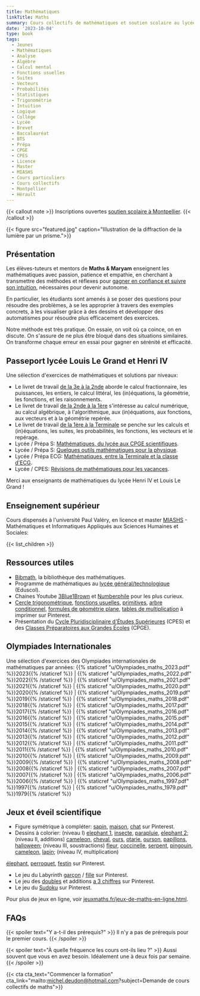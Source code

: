 ```yaml
---
title: Mathématiques
linkTitle: Maths
summary: Cours collectifs de mathématiques et soutien scolaire au lycée à Montpellier. Cours d'analyse, d'algèbre, statistiques et programmation en licence/master MIASHS.
date: '2023-10-04'
type: book
tags:
  - Jeunes
  - Mathématiques
  - Analyse
  - Algèbre
  - Calcul mental
  - Fonctions usuelles
  - Suites
  - Vecteurs
  - Probabilités
  - Statistiques
  - Trigonométrie
  - Intuition
  - Logique
  - Collège
  - Lycée
  - Brevet
  - Baccalauréat
  - BTS
  - Prépa
  - CPGE
  - CPES
  - Licence
  - Master
  - MIASHS
  - Cours particuliers
  - Cours collectifs
  - Montpellier
  - Hérault
---
```


{{< callout note >}}
Inscriptions ouvertes <a href="https://www.mtpcours.fr/p/soutien-scolaire-maths-montpellier/">soutien scolaire à Montpellier</a>.
{{< /callout >}}

{{< figure src="featured.jpg" caption="Illustration de la diffraction de la lumière par un prisme.">}}

## Présentation

Les élèves-tuteurs et mentors de <b>Maths & Maryam</b> enseignent les mathématiques avec passion, patience et empathie, en cherchant à transmettre des méthodes et réflexes pour [gagner en confiance et suivre son intuition](https://www.mtpcours.fr/p/7-astuces-pour-progresser-en-maths/), nécessaires pour devenir autonome. 

En particulier, les étudiants sont amenés à se poser des questions pour résoudre des problèmes, à se les approprier à travers des exemples concrets, à les visualiser grâce à des dessins et développer des automatismes pour résoudre plus efficacement des exercices.

Notre méthode est très pratique. On essaie, on voit où ça coince, on en discute. On s'assure de ne plus être bloqué dans des situations similaires. On transforme chaque erreur en essai pour gagner en sérénité et efficacité.

## Passeport lycée Louis Le Grand et Henri IV

Une sélection d'exercices de mathématiques et solutions par niveaux:
- Le livret de travail [de la 3e à la 2nde](https://www.louislegrand.fr/wp-content/uploads/2021/07/Livret-3eme-2nde.pdf) aborde le calcul fractionnaire, les puissances, les entiers, le calcul littéral, les (in)équations, la géométrie, les fonctions, et les raisonnements.
- Le livret de travail [de la 2nde à la 1ère](https://lycee-henri4.com/wp-content/uploads/2023/06/Livret-2nde-1ere.pdf) s'intéresse au calcul numérique, au calcul algébrique, à l'algorithmique, aux (in)équations, aux fonctions, aux vecteurs et à la géométrie repérée.
- Le livret de travail [de la 1ère à la Terminale](https://lycee-henri4.com/wp-content/uploads/2023/06/Livret-1ere-Term.pdf) se penche sur les calculs et (in)équations, les suites, les probabilités, les fonctions, les vecteurs et le repérage.
- Lycée / Prépa S: [Mathématiques, du lycée aux CPGE scientifiques](https://www.louislegrand.fr/wp-content/uploads/2022/02/EXOS-TERMINALE3-3-AVECDESSIN-2.pdf).
- Lycée / Prépa S: [Quelques outils mathématiques pour la physique](https://lycee-henri4.com/wp-content/uploads/2023/06/poly-MPSI2023.pdf).
- Lycée / Prépa ECG: [Mathématiques, entre la Terminale et la classe d'ECG](https://lycee-henri4.com/wp-content/uploads/2022/07/ECG1-MATHS.pdf).
- Lycée / CPES: [Révisions de mathématiques pour les vacances](https://lycee-henri4.com/wp-content/uploads/2022/07/CPES-MATHS.pdf).

Merci aux enseignants de mathématiques du lycée Henri IV et Louis Le Grand !

## Enseignement supérieur

Cours dispensés à l'université Paul Valéry, en licence et master [MIASHS](https://ufr6.www.univ-montp3.fr/fr/licence_miashs) - Mathématiques et Informatiques Appliqués aux Sciences Humaines et Sociales:

{{< list_children >}}

## Ressources utiles

- [Bibmath](https://www.bibmath.net/), la bibliothèque des mathématiques.
- Programme de mathématiques au [lycée général/technologique](https://eduscol.education.fr/1723/programmes-et-ressources-en-mathematiques-voie-gt) (Eduscol).
- Chaines Youtube [3Blue1Brown](https://www.youtube.com/c/3blue1brown) et [Numberphile](https://www.youtube.com/user/Numberphile) pour les plus curieux.
- [Cercle trigonométrique](https://i.pinimg.com/736x/19/f5/b3/19f5b354491a16b870ef4108e909a258--animation.jpg), [fonctions usuelles](https://i.pinimg.com/736x/ed/89/d5/ed89d530fcf24e471bf5993a9776eff6.jpg), [primitives](https://i.pinimg.com/1200x/8e/10/d1/8e10d14a4ac34ee5d3dfcdf92f358260.jpg), [arbre conditionnel](https://i.pinimg.com/736x/83/83/13/838313f21fd105e0466b14f8d608cde5.jpg), [formules de géométrie plane](https://i.pinimg.com/736x/1a/08/d4/1a08d487c1972fdd5f5daf84081fee08.jpg), [tables de multiplication](https://i.pinimg.com/736x/14/0d/be/140dbe1148d46d94e239084a6086cf28.jpg) à imprimer sur Pinterest.
- Présentation du [Cycle Pluridisciplinaire d'Études Supérieures](https://www.enseignementsup-recherche.gouv.fr/fr/le-cycle-pluridisciplinaire-d-etudes-superieures-84197) (CPES) et des [Classes Préparatoires aux Grandes Écoles](https://www.enseignementsup-recherche.gouv.fr/fr/classes-preparatoires-aux-grandes-ecoles-cpge-46496) (CPGE).

## Olympiades Internationales
Une sélection d'exercices des Olympiades internationales de mathématiques par années:
{{% staticref "u/Olympiades_maths_2023.pdf" %}}2023{{% /staticref %}} |
{{% staticref "u/Olympiades_maths_2022.pdf" %}}2022{{% /staticref %}} |
{{% staticref "u/Olympiades_maths_2021.pdf" %}}2021{{% /staticref %}} |
{{% staticref "u/Olympiades_maths_2020.pdf" %}}2020{{% /staticref %}} |
{{% staticref "u/Olympiades_maths_2019.pdf" %}}2019{{% /staticref %}} |
{{% staticref "u/Olympiades_maths_2018.pdf" %}}2018{{% /staticref %}} |
{{% staticref "u/Olympiades_maths_2017.pdf" %}}2017{{% /staticref %}} |
{{% staticref "u/Olympiades_maths_2016.pdf" %}}2016{{% /staticref %}} |
{{% staticref "u/Olympiades_maths_2015.pdf" %}}2015{{% /staticref %}} |
{{% staticref "u/Olympiades_maths_2014.pdf" %}}2014{{% /staticref %}} |
{{% staticref "u/Olympiades_maths_2013.pdf" %}}2013{{% /staticref %}} |
{{% staticref "u/Olympiades_maths_2012.pdf" %}}2012{{% /staticref %}} |
{{% staticref "u/Olympiades_maths_2011.pdf" %}}2011{{% /staticref %}} |
{{% staticref "u/Olympiades_maths_2010.pdf" %}}2010{{% /staticref %}} |
{{% staticref "u/Olympiades_maths_2009.pdf" %}}2009{{% /staticref %}} |
{{% staticref "u/Olympiades_maths_2008.pdf" %}}2008{{% /staticref %}} |
{{% staticref "u/Olympiades_maths_2007.pdf" %}}2007{{% /staticref %}} |
{{% staticref "u/Olympiades_maths_2006.pdf" %}}2006{{% /staticref %}} |
{{% staticref "u/Olympiades_maths_1997.pdf" %}}1997{{% /staticref %}} |
{{% staticref "u/Olympiades_maths_1979.pdf" %}}1979{{% /staticref %}}

## Jeux et éveil scientifique

- Figure symétrique à compléter: [sapin](https://i.pinimg.com/736x/db/2c/68/db2c68e593cce0bd13046b771f023467.jpg), [maison](https://i.pinimg.com/736x/e2/74/45/e27445f460fda544b03c7324f82911e0.jpg), [chat](https://i.pinimg.com/736x/7b/8f/db/7b8fdb2d967348994dbca52aad6abbb2.jpg) sur Pinterest.
- Dessins à colorier: (niveau I) [elephant 1](https://clipart-library.com/coloring/8TAKqjqTa.gif), [insecte](https://i.pinimg.com/736x/49/8e/20/498e2077f2a21b6426409a9beef29ad5.jpg), [parapluie](https://i.pinimg.com/736x/2d/86/d0/2d86d09b0442d1345eeb0d71fd453250.jpg), [elephant 2](https://i.pinimg.com/736x/1d/69/da/1d69da635c6d4c49e390ef74a5f64c11.jpg); (niveau II, additions) [cameleon](https://i.pinimg.com/736x/97/7a/43/977a433de58f8c7da399ae1e82a6fb28.jpg), [cheval](https://i.pinimg.com/736x/bf/dc/69/bfdc69159b365b284fa1ad05af8f0779.jpg), [ours](https://i.pinimg.com/736x/e1/6f/6e/e16f6eb34a5e034acc98c15750da3a55.jpg), [otarie](https://i.pinimg.com/564x/82/e4/95/82e495317a7e048e2f6ac5839fc5afef.jpg), [ourson](https://i.pinimg.com/736x/19/b8/3c/19b83ce4a9716c2f45a492d75a8941b0.jpg), [papillons](https://i.pinimg.com/736x/11/ba/09/11ba0909c1f49aa8ca7928d673229160.jpg), [halloween](https://i.pinimg.com/564x/e2/3d/65/e23d6571ed9dba9babb173551af59166.jpg); (niveau III, soustractions) [fleur](https://i.pinimg.com/564x/a6/d0/6d/a6d06d309d1a87423de40bc7da2a6a6d.jpg), [coccinelle](https://i.pinimg.com/736x/21/8a/ed/218aedf42f32c4c926a7c3d45a7ccbd9.jpg), [serpent](https://i.pinimg.com/474x/40/c8/26/40c826198c9bcf59c0abda5a77691c8e.jpg), [pingouin](https://i.pinimg.com/736x/49/67/e0/4967e00fdb350ab80cc3c610088f88b4.jpg), [cameleon](https://i.pinimg.com/736x/b2/a9/18/b2a9181ea5978216cded0cf431748a4d.jpg), [lapin](https://i.pinimg.com/736x/36/5f/64/365f64b2082859963c125a90a349dba8.jpg); (niveau IV, multiplication) 

[élephant](https://i.pinimg.com/736x/4e/d6/66/4ed6661ee3ce6674544c46ffae77bcf3.jpg), [perroquet](https://i.pinimg.com/736x/c7/09/67/c709670951caff3fe13733aa94b5becb.jpg), [festin](https://i.pinimg.com/736x/a0/92/18/a092181e1fdfdb2ed1704ef54ff8dc72.jpg) sur Pinterest.

- Le jeu du Labyrinth [garçon](https://i.pinimg.com/236x/17/a7/bd/17a7bdce58a4a949d3ec9847c7401e48.jpg) / [fille](https://i.pinimg.com/236x/03/c2/21/03c221c4d917dd0a46b5ac2d56e8867d.jpg) sur Pinterest.
- Le jeu des [doubles](https://i.pinimg.com/736x/66/00/81/66008125a00cddfb42b2b5bba838f956.jpg) et additions [a 3 chiffres](https://i.pinimg.com/736x/a8/3c/be/a83cbe523ba80c13d5ebc8dea0df54be.jpg) sur Pinterest.
- Le jeu du [Sudoku](https://www.pinterest.fr/search/pins/?q=sudoku&rs=typed) sur Pinterest.

Pour plus de jeux en ligne, voir [jeuxmaths.fr/jeux-de-maths-en-ligne.html](https://www.jeuxmaths.fr/jeux-de-maths-en-ligne.html).

## FAQs

{{< spoiler text="Y a-t-il des prérequis?" >}}
Il n'y a pas de prérequis pour le premier cours.
{{< /spoiler >}}

{{< spoiler text="À quelle fréquence les cours ont-ils lieu ?" >}}
Aussi souvent que vous en avez besoin. Idéalement une à deux fois par semaine.
{{< /spoiler >}}

{{< cta cta_text="Commencer la formation" cta_link="mailto:michel.deudon@hotmail.com?subject=Demande de cours collectifs de maths">}}